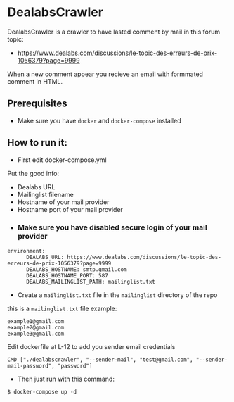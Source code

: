 # DealabsCrawler

DealabsCrawler is a crawler to have lasted comment by mail in this forum topic:

* https://www.dealabs.com/discussions/le-topic-des-erreurs-de-prix-1056379?page=9999

When a new comment appear you recieve an email with formmated comment in HTML.

## Prerequisites

 - Make sure you have `docker` and `docker-compose` installed

## How to run it:

* First edit docker-compose.yml

Put the good info:
- Dealabs URL
- Mailinglist filename
- Hostname of your mail provider
- Hostname port of your mail provider
- ### Make sure you have disabled secure login of your mail provider
```
environment:
      DEALABS_URL: https://www.dealabs.com/discussions/le-topic-des-erreurs-de-prix-1056379?page=9999
      DEALABS_HOSTNAME: smtp.gmail.com
      DEALABS_HOSTNAME_PORT: 587
      DEALABS_MAILINGLIST_PATH: mailinglist.txt
```

* Create a `mailinglist.txt` file in the `mailinglist` directory of the repo

this is a `mailinglist.txt` file example:
```
example1@gmail.com
example2@gmail.com
example3@gmail.com

```

Edit dockerfile at L-12 to add you sender email credentials
```
CMD ["./dealabscrawler", "--sender-mail", "test@gmail.com", "--sender-mail-password", "password"]
```

* Then just run with this command:
```
$ docker-compose up -d
```

